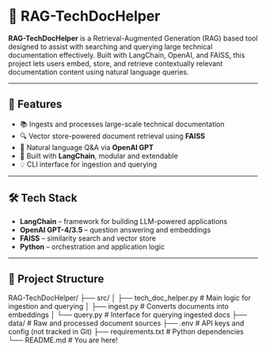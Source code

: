 # 🧠 RAG-TechDocHelper

**RAG-TechDocHelper** 
is a Retrieval-Augmented Generation (RAG) based tool designed to assist with searching and querying large technical documentation effectively. Built with LangChain, OpenAI, and FAISS, this project lets users embed, store, and retrieve contextually relevant documentation content using natural language queries.

---

## 🚀 Features

- 📚 Ingests and processes large-scale technical documentation
- 🔍 Vector store-powered document retrieval using **FAISS**
- 🤖 Natural language Q&A via **OpenAI GPT**
- 🔗 Built with **LangChain**, modular and extendable
- 💡 CLI interface for ingestion and querying

---

## 🛠️ Tech Stack

- **LangChain** – framework for building LLM-powered applications
- **OpenAI GPT-4/3.5** – question answering and embeddings
- **FAISS** – similarity search and vector store
- **Python** – orchestration and application logic

---

## 📁 Project Structure

RAG-TechDocHelper/
├── src/
│ ├── tech_doc_helper.py # Main logic for ingestion and querying
│ ├── ingest.py # Converts documents into embeddings
│ └── query.py # Interface for querying ingested docs
├── data/ # Raw and processed document sources
├── .env # API keys and config (not tracked in Git)
├── requirements.txt # Python dependencies
└── README.md # You are here!
